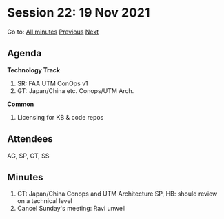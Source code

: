 # Session 22: 19 Nov 2021

Go to: [All minutes](../../index.md) [Previous](./16.md) [Next](23.md)

## Agenda

**Technology Track**

1. SR: FAA UTM ConOps v1
2. GT: Japan/China etc. Conops/UTM Arch.

**Common**

1. Licensing for KB & code repos

## Attendees

AG, SP, GT, SS

## Minutes

1. GT: Japan/China Conops and UTM Architecture
    SP, HB: should review on a technical level
1. Cancel Sunday's meeting: Ravi unwell
